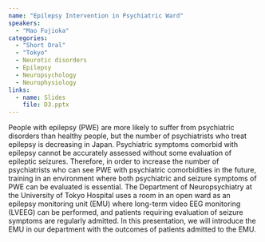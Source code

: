 ```yaml
---
name: "Epilepsy Intervention in Psychiatric Ward"
speakers:
  - "Mao Fujioka"
categories:
  - "Short Oral"
  - "Tokyo"
  - Neurotic disorders
  - Epilepsy
  - Neuropsychology
  - Neurophysiology
links:
  - name: Slides
    file: D3.pptx
---
```


People with epilepsy (PWE) are more likely to suffer from psychiatric disorders than healthy people, but the number of psychiatrists who treat epilepsy is decreasing in Japan. Psychiatric symptoms comorbid with epilepsy cannot be accurately assessed without some evaluation of epileptic seizures. Therefore, in order to increase the number of psychiatrists who can see PWE with psychiatric comorbidities in the future, training in an environment where both psychiatric and seizure symptoms of PWE can be evaluated is essential. The Department of Neuropsychiatry at the University of Tokyo Hospital uses a room in an open ward as an epilepsy monitoring unit (EMU) where long-term video EEG monitoring (LVEEG) can be performed, and patients requiring evaluation of seizure symptoms are regularly admitted. In this presentation, we will introduce the EMU in our department with the outcomes of patients admitted to the EMU.
